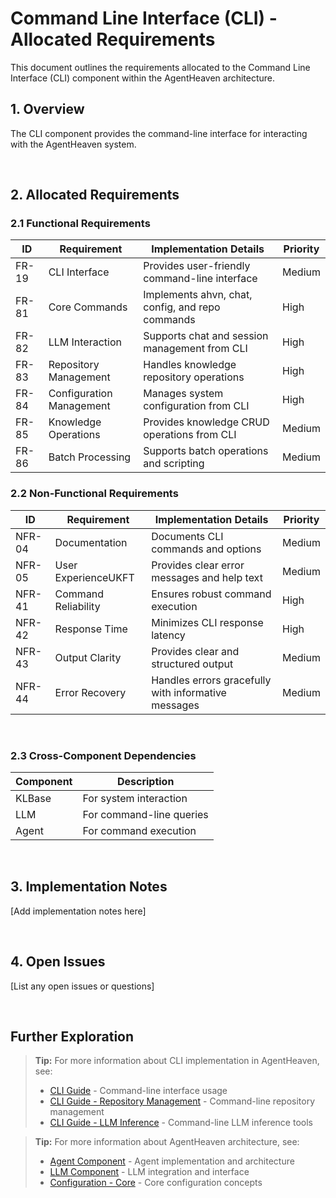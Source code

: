 # Command Line Interface (CLI) - Allocated Requirements

This document outlines the requirements allocated to the Command Line Interface (CLI) component within the AgentHeaven architecture.

## 1. Overview

The CLI component provides the command-line interface for interacting with the AgentHeaven system.

<br/>

## 2. Allocated Requirements

### 2.1 Functional Requirements

| ID | Requirement | Implementation Details | Priority |
|----|-------------|------------------------|-----------|
| FR-19 | CLI Interface | Provides user-friendly command-line interface | Medium |
| FR-81 | Core Commands | Implements ahvn, chat, config, and repo commands | High |
| FR-82 | LLM Interaction | Supports chat and session management from CLI | High |
| FR-83 | Repository Management | Handles knowledge repository operations | High |
| FR-84 | Configuration Management | Manages system configuration from CLI | High |
| FR-85 | Knowledge Operations | Provides knowledge CRUD operations from CLI | Medium |
| FR-86 | Batch Processing | Supports batch operations and scripting | Medium |

### 2.2 Non-Functional Requirements

| ID | Requirement | Implementation Details | Priority |
|----|-------------|------------------------|-----------|
| NFR-04 | Documentation | Documents CLI commands and options | Medium |
| NFR-05 | User ExperienceUKFT | Provides clear error messages and help text | Medium |
| NFR-41 | Command Reliability | Ensures robust command execution | High |
| NFR-42 | Response Time | Minimizes CLI response latency | High |
| NFR-43 | Output Clarity | Provides clear and structured output | Medium |
| NFR-44 | Error Recovery | Handles errors gracefully with informative messages | Medium |

<br/>

### 2.3 Cross-Component Dependencies

| Component | Description |
|-----------|-------------|
| KLBase | For system interaction |
| LLM | For command-line queries |
| Agent | For command execution |

<br/>

## 3. Implementation Notes

[Add implementation notes here]

<br/>

## 4. Open Issues

[List any open issues or questions]

<br/>

## Further Exploration

> **Tip:** For more information about CLI implementation in AgentHeaven, see:
> - [CLI Guide](../../cli-guide/index.md) - Command-line interface usage
> - [CLI Guide - Repository Management](../../cli-guide/repo-management.md) - Command-line repository management
> - [CLI Guide - LLM Inference](../../cli-guide/llm-inference.md) - Command-line LLM inference tools

> **Tip:** For more information about AgentHeaven architecture, see:
> - [Agent Component](./agent.md) - Agent implementation and architecture
> - [LLM Component](./llm.md) - LLM integration and interface
> - [Configuration - Core](../../configuration/core.md) - Core configuration concepts

<br/>

